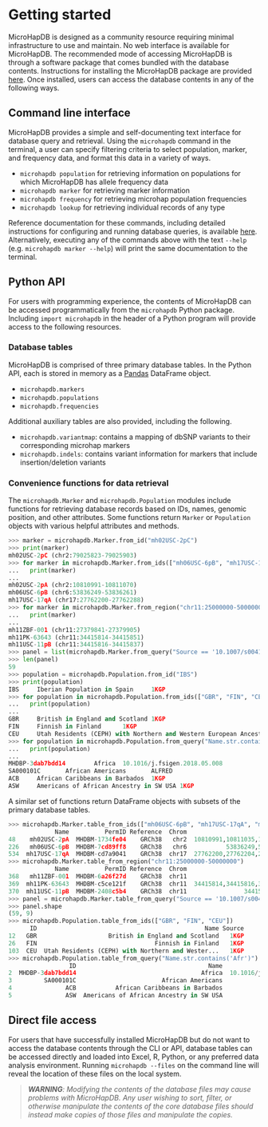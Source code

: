# Getting started

MicroHapDB is designed as a community resource requiring minimal infrastructure to use and maintain.
No web interface is available for MicroHapDB.
The recommended mode of accessing MicroHapDB is through a software package that comes bundled with the database contents.
Instructions for installing the MicroHapDB package are provided [here](install.md).
Once installed, users can access the database contents in any of the following ways.


## Command line interface

MicroHapDB provides a simple and self-documenting text interface for database query and retrieval.
Using the `microhapdb` command in the terminal, a user can specify filtering criteria to select population, marker, and frequency data, and format this data in a variety of ways.

- `microhapdb population` for retrieving information on populations for which MicroHapDB has allele frequency data
- `microhapdb marker` for retrieving marker information
- `microhapdb frequency` for retrieving microhap population frequencies
- `microhapdb lookup` for retrieving individual records of any type

Reference documentation for these commands, including detailed instructions for configuring and running database queries, is available [here](index.md).
Alternatively, executing any of the commands above with the text `--help` (e.g. `microhapdb marker --help`) will print the same documentation to the terminal.


## Python API

For users with programming experience, the contents of MicroHapDB can be accessed programmatically from the `microhapdb` Python package.
Including `import microhapdb` in the header of a Python program will provide access to the following resources.

### Database tables

MicroHapDB is comprised of three primary database tables.
In the Python API, each is stored in memory as a [Pandas](https://pandas.pydata.org) DataFrame object.

- `microhapdb.markers`
- `microhapdb.populations`
- `microhapdb.frequencies`

Additional auxiliary tables are also provided, including the following.

- `microhapdb.variantmap`: contains a mapping of dbSNP variants to their corresponding microhap markers
- `microhapdb.indels`: contains variant information for markers that include insertion/deletion variants

### Convenience functions for data retrieval

The `microhapdb.Marker` and `microhapdb.Population` modules include functions for retrieving database records based on IDs, names, genomic position, and other attributes.
Some functions return `Marker` or `Population` objects with various helpful attributes and methods.

```python
>>> marker = microhapdb.Marker.from_id("mh02USC-2pC")
>>> print(marker)
mh02USC-2pC (chr2:79025823-79025903)
>>> for marker in microhapdb.Marker.from_ids(["mh06USC-6pB", "mh17USC-17qA", "mh02USC-2pA"]):
...   print(marker)
... 
mh02USC-2pA (chr2:10810991-10811070)
mh06USC-6pB (chr6:53836249-53836261)
mh17USC-17qA (chr17:27762200-27762288)
>>> for marker in microhapdb.Marker.from_region("chr11:25000000-50000000"):
...   print(marker)
... 
mh11ZBF-001 (chr11:27379841-27379905)
mh11PK-63643 (chr11:34415814-34415851)
mh11USC-11pB (chr11:34415816-34415837)
>>> panel = list(microhapdb.Marker.from_query("Source == '10.1007/s00414-020-02483-x'"))
>>> len(panel)
59
>>> population = microhapdb.Population.from_id("IBS")
>>> print(population)
IBS     Iberian Population in Spain     1KGP
>>> for population in microhapdb.Population.from_ids(["GBR", "FIN", "CEU"]):
...   print(population)
... 
GBR     British in England and Scotland 1KGP
FIN     Finnish in Finland      1KGP
CEU     Utah Residents (CEPH) with Northern and Western European Ancestry       1KGP
>>> for population in microhapdb.Population.from_query("Name.str.contains('Afr')"):
...   print(population)
... 
MHDBP-3dab7bdd14        Africa  10.1016/j.fsigen.2018.05.008
SA000101C       African Americans       ALFRED
ACB     African Caribbeans in Barbados  1KGP
ASW     Americans of African Ancestry in SW USA 1KGP
```

A similar set of functions return DataFrame objects with subsets of the primary database tables.

```python
>>> microhapdb.Marker.table_from_ids(["mh06USC-6pB", "mh17USC-17qA", "mh02USC-2pA"])
             Name          PermID Reference  Chrom                              Offsets      Ae      In     Fst                        Source
48    mh02USC-2pA  MHDBM-1734fe04    GRCh38   chr2  10810991,10811035,10811042,10811069  2.7695  0.3702  0.2143  10.1016/j.fsigen.2019.102213
226   mh06USC-6pB  MHDBM-7cd89ff8    GRCh38   chr6           53836249,53836252,53836260  3.1711  0.1165  0.0948  10.1016/j.fsigen.2019.102213
534  mh17USC-17qA  MHDBM-cd7a9041    GRCh38  chr17  27762200,27762204,27762238,27762287  3.5538  0.0604 -0.0283  10.1016/j.fsigen.2019.102213
>>> microhapdb.Marker.table_from_region("chr11:25000000-50000000")
             Name          PermID Reference  Chrom                                            Offsets      Ae      In     Fst                        Source
368   mh11ZBF-001  MHDBM-6a26f27d    GRCh38  chr11                                  27379841,27379901  2.4158  0.0755  0.0262        10.1002/elps.201900451
369  mh11PK-63643  MHDBM-c5ce121f    GRCh38  chr11  34415814,34415816,34415818,34415835,34415836,3...     NaN     NaN     NaN  10.1016/j.fsigen.2018.05.008
370  mh11USC-11pB  MHDBM-2408c5b4    GRCh38  chr11                34415816,34415818,34415835,34415836  3.9841  0.1404  0.1346  10.1016/j.fsigen.2019.102213
>>> panel = microhapdb.Marker.table_from_query("Source == '10.1007/s00414-020-02483-x'")
>>> panel.shape
(59, 9)
>>> microhapdb.Population.table_from_ids(["GBR", "FIN", "CEU"])
      ID                                               Name Source
12   GBR                    British in England and Scotland   1KGP
26   FIN                                 Finnish in Finland   1KGP
103  CEU  Utah Residents (CEPH) with Northern and Wester...   1KGP
>>> microhapdb.Population.table_from_query("Name.str.contains('Afr')")
                 ID                                     Name                        Source
2  MHDBP-3dab7bdd14                                   Africa  10.1016/j.fsigen.2018.05.008
3         SA000101C                        African Americans                        ALFRED
4               ACB           African Caribbeans in Barbados                          1KGP
5               ASW  Americans of African Ancestry in SW USA                          1KGP
```


## Direct file access

For users that have successfully installed MicroHapDB but do not want to access the database contents through the CLI or API, database tables can be accessed directly and loaded into Excel, R, Python, or any preferred data analysis environment.
Running `microhapdb --files` on the command line will reveal the location of these files on the local system.

> *__WARNING__: Modifying the contents of the database files may cause problems with MicroHapDB. Any user wishing to sort, filter, or otherwise manipulate the contents of the core database files should instead make copies of those files and manipulate the copies.*

